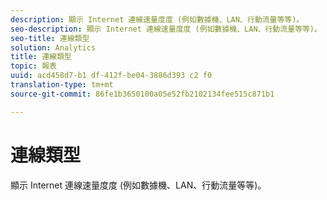 ```yaml
---
description: 顯示 Internet 連線速量度度 (例如數據機、LAN、行動流量等等)。
seo-description: 顯示 Internet 連線速量度度 (例如數據機、LAN、行動流量等等)。
seo-title: 連線類型
solution: Analytics
title: 連線類型
topic: 報表
uuid: acd458d7-b1 df-412f-be04-3886d393 c2 f0
translation-type: tm+mt
source-git-commit: 86fe1b3650100a05e52fb2102134fee515c871b1

---
```



# 連線類型

顯示 Internet 連線速量度度 (例如數據機、LAN、行動流量等等)。

